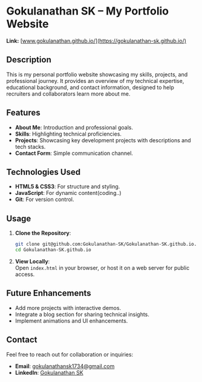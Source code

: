 # Gokulanathan SK – My Portfolio Website  
**Link:** [www.gokulanathan.github.io/](https://gokulanathan-sk.github.io/)

## Description  
This is my personal portfolio website showcasing my skills, projects, and professional journey. It provides an overview of my technical expertise, educational background, and contact information, designed to help recruiters and collaborators learn more about me.

## Features  
- **About Me**: Introduction and professional goals.
- **Skills**: Highlighting technical proficiencies.
- **Projects**: Showcasing key development projects with descriptions and tech stacks.
- **Contact Form**: Simple communication channel.

## Technologies Used  
- **HTML5 & CSS3**: For structure and styling.
- **JavaScript**: For dynamic content(coding..)
- **Git**: For version control.

## Usage  
1. **Clone the Repository**:
    ```bash
    git clone git@github.com:Gokulanathan-SK/Gokulanathan-SK.github.io.git
    cd Gokulanathan-SK.github.io
    ```
2. **View Locally**:  
   Open `index.html` in your browser, or host it on a web server for public access.

## Future Enhancements  
- Add more projects with interactive demos.
- Integrate a blog section for sharing technical insights.
- Implement animations and UI enhancements.

## Contact  
Feel free to reach out for collaboration or inquiries:  
- **Email**: gokulanathansk1734@gmail.com  
- **LinkedIn**: [Gokulanathan SK](https://www.linkedin.com/in/gokulanathansk)
